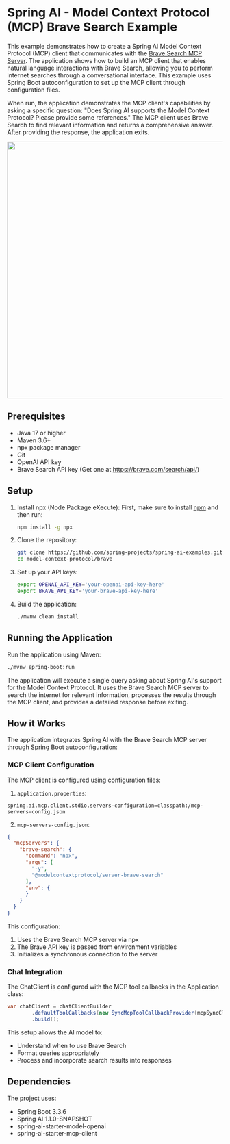 # Spring AI - Model Context Protocol (MCP) Brave Search Example

This example demonstrates how to create a Spring AI Model Context Protocol (MCP) client that communicates with the [Brave Search MCP Server](https://github.com/modelcontextprotocol/servers/tree/main/src/brave-search). The application shows how to build an MCP client that enables natural language interactions with Brave Search, allowing you to perform internet searches through a conversational interface. This example uses Spring Boot autoconfiguration to set up the MCP client through configuration files.

When run, the application demonstrates the MCP client's capabilities by asking a specific question: "Does Spring AI supports the Model Context Protocol? Please provide some references." The MCP client uses Brave Search to find relevant information and returns a comprehensive answer. After providing the response, the application exits.

<img src="spring-ai-mcp-brave.jpg" width="600"/>

## Prerequisites

- Java 17 or higher
- Maven 3.6+
- npx package manager
- Git
- OpenAI API key
- Brave Search API key (Get one at https://brave.com/search/api/)

## Setup

1. Install npx (Node Package eXecute):
   First, make sure to install [npm](https://docs.npmjs.com/downloading-and-installing-node-js-and-npm)
   and then run:
   ```bash
   npm install -g npx
   ```

2. Clone the repository:
   ```bash
   git clone https://github.com/spring-projects/spring-ai-examples.git
   cd model-context-protocol/brave
   ```

3. Set up your API keys:
   ```bash
   export OPENAI_API_KEY='your-openai-api-key-here'
   export BRAVE_API_KEY='your-brave-api-key-here'
   ```

4. Build the application:
   ```bash
   ./mvnw clean install
   ```

## Running the Application

Run the application using Maven:
```bash
./mvnw spring-boot:run
```

The application will execute a single query asking about Spring AI's support for the Model Context Protocol. It uses the Brave Search MCP server to search the internet for relevant information, processes the results through the MCP client, and provides a detailed response before exiting.

## How it Works

The application integrates Spring AI with the Brave Search MCP server through Spring Boot autoconfiguration:

### MCP Client Configuration

The MCP client is configured using configuration files:

1. `application.properties`:
```properties
spring.ai.mcp.client.stdio.servers-configuration=classpath:/mcp-servers-config.json
```

2. `mcp-servers-config.json`:
```json
{
  "mcpServers": {
    "brave-search": {
      "command": "npx",
      "args": [
        "-y",
        "@modelcontextprotocol/server-brave-search"
      ],
      "env": {
      }
    }
  }
}
```

This configuration:
1. Uses the Brave Search MCP server via npx
2. The Brave API key is passed from environment variables
3. Initializes a synchronous connection to the server

### Chat Integration

The ChatClient is configured with the MCP tool callbacks in the Application class:

```java
var chatClient = chatClientBuilder
        .defaultToolCallbacks(new SyncMcpToolCallbackProvider(mcpSyncClients))
        .build();
```

This setup allows the AI model to:
- Understand when to use Brave Search
- Format queries appropriately
- Process and incorporate search results into responses

## Dependencies

The project uses:
- Spring Boot 3.3.6
- Spring AI 1.1.0-SNAPSHOT
- spring-ai-starter-model-openai
- spring-ai-starter-mcp-client
